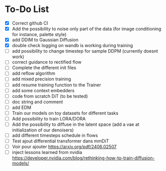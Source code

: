 # To-Do List

- [x] Correct github CI
- [x] Add the possibility to noise only part of the data (for image conditioning for instance, palette style)
- [x] add DDIM to Gaussian Diffusion
- [x] double check logging on wandb is working during training
- [ ] add possibility to change timestep for sample DDPM (currently doesnt work)
- [ ] correct guidance to rectified flow    
- [ ] Complete the different init files
- [ ] add reflow algorithm
- [ ] add mixed precision training
- [ ] add resume training function to the Trainer
- [ ] add some context embedders
- [ ] code from scratch DiT (to be tested)
- [ ] doc string and comment
- [ ] add EDM
- [ ] Train our models on toy datasets for different tasks 
- [ ] Add possibility to train LORA/DORA
- [ ] Add the possibility to diffuse in the latent space (add a vae at initialization of our denoisers)
- [ ] add different timesteps schedule in flows
- [ ] Test ajout differential transformer dans mmDiT
- [ ] Voir pour ajouter https://arxiv.org/pdf/2406.02507
- [ ] inject lessons learned from nvidia https://developer.nvidia.com/blog/rethinking-how-to-train-diffusion-models/
